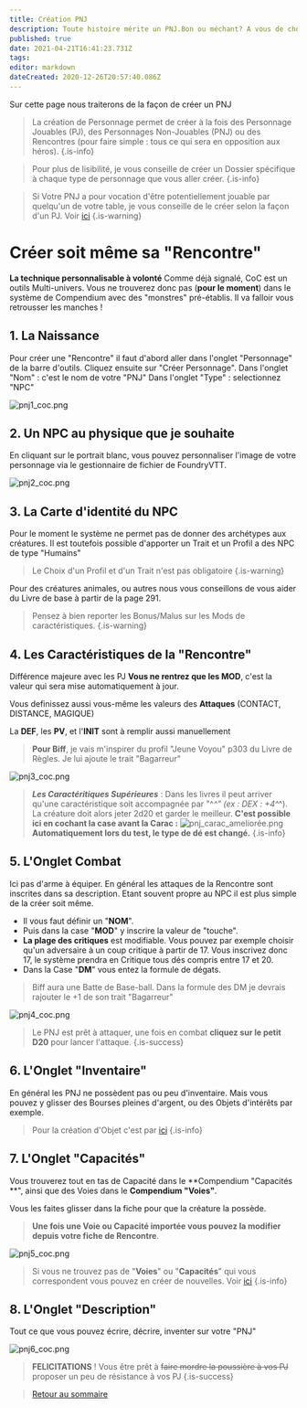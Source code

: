 ```yaml
---
title: Création PNJ
description: Toute histoire mérite un PNJ.Bon ou méchant? A vous de choisir maintenant
published: true
date: 2021-04-21T16:41:23.731Z
tags: 
editor: markdown
dateCreated: 2020-12-26T20:57:40.086Z
---
```


Sur cette page nous traiterons de la façon de créer un PNJ

> La création de Personnage permet de créer à la fois des Personnage Jouables (PJ), des Personnages Non-Jouables (PNJ) ou des Rencontres (pour faire simple : tous ce qui sera en opposition aux héros).
{.is-info}

> Pour plus de lisibilité, je vous conseille de créer un Dossier spécifique à chaque type de personnage que vous aller créer.
{.is-info}

> Si Votre PNJ a pour vocation d'être potentiellement jouable par quelqu'un de votre table, je vous conseille de le créer selon la façon d'un PJ.
Voir [ici](/fr/systemes/Chroniques-Oubliées-Contemporain/CoCPJ)
{.is-warning}

# Créer soit même sa "Rencontre"
**La technique personnalisable à volonté**
Comme déjà signalé, CoC est un outils Multi-univers. Vous ne trouverez donc pas (**pour le moment**) dans le système de Compendium avec des "monstres" pré-établis. Il va falloir vous retrousser les manches !

## 1. La Naissance
Pour créer une "Rencontre" il faut d'abord aller dans l'onglet "Personnage" de la barre d'outils. 
Cliquez ensuite sur "Créer Personnage".
Dans l'onglet "Nom" : c'est le nom de votre "PNJ"
Dans l'onglet "Type" : selectionnez "NPC"

![pnj1_coc.png](/images/chroniques-oubliées-contemporain/pnj1_coc.png)

## 2. Un NPC au physique que je souhaite
En cliquant sur le portrait blanc, vous pouvez personnaliser l'image de votre personnage via le gestionnaire de fichier de FoundryVTT.

![pnj2_coc.png](/images/chroniques-oubliées-contemporain/coc/pnj2_coc.png)

## 3. La Carte d'identité du NPC
Pour le moment le système ne permet pas de donner des archétypes aux créatures.
Il est toutefois possible d'apporter un Trait et un Profil a des NPC de type "Humains"

> Le Choix d'un Profil et d'un Trait n'est pas obligatoire
{.is-warning}


Pour des créatures animales, ou autres nous vous conseillons de vous aider du Livre de base à partir de la page 291.

> Pensez à bien reporter les Bonus/Malus sur les Mods de caractéristiques.
{.is-warning}


## 4. Les Caractéristiques de la "Rencontre"
Différence majeure avec les PJ **Vous ne rentrez que les MOD**, c'est la valeur qui sera mise automatiquement à jour.

Vous definissez aussi vous-même les valeurs des **Attaques** (CONTACT, DISTANCE, MAGIQUE)

La **DEF**, les **PV**, et l'**INIT** sont à remplir aussi manuellement

> **Pour Biff**, je vais m'inspirer du profil "Jeune Voyou" p303 du Livre de Règles. Je lui ajoute le trait "Bagarreur"

![pnj3_coc.png](/images/chroniques-oubliées-contemporain/coc/pnj3_coc.png)

> ***Les Caractéritiques Supérieures*** : Dans les livres il peut arriver qu'une caractéristique soit accompagnée par "^*^" (ex : DEX : +4^*^). La créature doit alors jeter 2d20 et garder le meilleur. 
**C'est possible ici en cochant la case avant la Carac :** 
![pnj_carac_ameliorée.png](/images/chroniques-oubliées-contemporain/coc/pnj_carac_ameliorée.png)
**Automatiquement lors du test, le type de dé est changé.**
{.is-info}


## 5. L'Onglet Combat
Ici pas d'arme à équiper.
En général les attaques de la Rencontre sont inscrites dans sa description. Etant souvent propre au NPC il est plus simple de la créer soit même.

- Il vous faut définir un "**NOM**".
- Puis dans la case "**MOD**" y inscrire la valeur de "touche".
- **La plage des critiques** est modifiable. Vous pouvez par exemple choisir qu'un adversaire à un coup critique à partir de 17. Vous inscrivez donc 17, le système prendra en Critique tous dés compris entre 17 et 20.
- Dans la Case "**DM**" vous entez la formule de dégats.

> Biff aura une Batte de Base-ball. Dans la formule des DM je devrais rajouter le +1 de son trait "Bagarreur"

![pnj4_coc.png](/images/chroniques-oubliées-contemporain/coc/pnj4_coc.png)

> Le PNJ est prêt à attaquer, une fois en combat **cliquez sur le petit D20** pour lancer l'attaque.
{.is-success}



## 6. L'Onglet "Inventaire"
En général les PNJ ne possèdent pas ou peu d'inventaire.
Mais vous pouvez y glisser des Bourses pleines d'argent, ou des Objets d'intérêts par exemple.

> Pour la création d'Objet c'est par [ici](/fr/systemes/Chroniques-Oubliées-Contemporain/objets)
{.is-info}




## 7. L'Onglet "Capacités"
Vous trouverez tout en tas de Capacité dans le **Compendium "Capacités **", ainsi que des Voies dans le **Compendium "Voies"**.

Vous les faites glisser dans la fiche pour que la créature la possède.

> **Une fois une Voie ou Capacité importée vous pouvez la modifier depuis votre fiche de Rencontre**.

![pnj5_coc.png](/images/chroniques-oubliées-contemporain/coc/pnj5_coc.png)

> Si vous ne trouvez pas de "**Voies**" ou "**Capacités**" qui vous correspondent vous pouvez en créer de nouvelles. 
Voir [ici](/fr/systemes/fr-chrooubliees/customisation)
{.is-info}



## 8. L'Onglet "Description"
Tout ce que vous pouvez écrire, décrire, inventer sur votre "PNJ"

![pnj6_coc.png](/images/chroniques-oubliées-contemporain/coc/pnj6_coc.png)

> **FELICITATIONS** ! Vous être prêt à ~~faire mordre la poussière à vos PJ~~ proposer un peu de résistance à vos PJ
{.is-success}


>[Retour au sommaire](/fr/systemes/Chroniques-Oubliées-Contemporain)